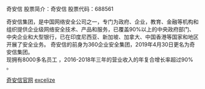 奇安信
股票简介：奇安信 股票代码：688561

奇安信集团，是中国网络安全公司之一，专门为政府、企业，教育、金融等机构和组织提供企业级网络安全技术、产品和服务，已覆盖90%以上的中央政府部门、中央企业和大型银行，已在印度尼西亚、新加坡、加拿大、中国香港等国家和地区开展了安全业务。
奇安信的前身为360企业安全集团，2019年4月30日更名为奇安信集团。  
现拥有8000多名员工 ，2016-2018年三年的营业收入的年复合增长率超过90%  。

[奇安信官网](https://www.qianxin.com/)
[excelize](https://github.com/qax-os/excelize)
